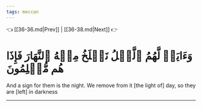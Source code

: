 ```yaml
---
tags: meccan
---
```


👈 [[36-36.md|Prev]] | [[36-38.md|Next]] 👉

# وَءَايَةٞ لَّهُمُ ٱلَّيۡلُ نَسۡلَخُ مِنۡهُ ٱلنَّهَارَ فَإِذَا هُم مُّظۡلِمُونَ

And a sign for them is the night. We remove from it [the light of] day, so they are [left] in darkness

---

